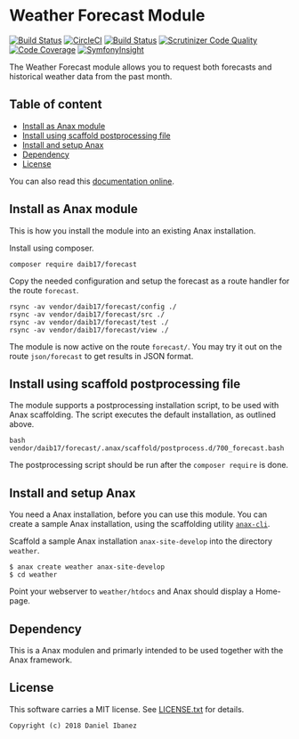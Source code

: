 Weather Forecast Module
==================================

[![Build Status](https://travis-ci.com/daib17/forecast-ci.svg?branch=master)](https://travis-ci.com/daib17/forecast-ci/)
[![CircleCI](https://circleci.com/gh/daib17/forecast-ci.svg?style=svg)](https://circleci.com/gh/daib17/forecast-ci)
[![Build Status](https://scrutinizer-ci.com/g/daib17/forecast-ci/badges/build.png?b=master)](https://scrutinizer-ci.com/g/daib17/forecast-ci/build-status/master)
[![Scrutinizer Code Quality](https://scrutinizer-ci.com/g/daib17/forecast-ci/badges/quality-score.png?b=master)](https://scrutinizer-ci.com/g/daib17/forecast-ci/?branch=master)
[![Code Coverage](https://scrutinizer-ci.com/g/daib17/forecast-ci/badges/coverage.png?b=master)](https://scrutinizer-ci.com/g/daib17/forecast-ci/?branch=master)
[![SymfonyInsight](https://insight.symfony.com/projects/1b56fcf5-c9e0-49af-8a5f-a58fbf8ed818/mini.svg)](https://insight.symfony.com/projects/1b56fcf5-c9e0-49af-8a5f-a58fbf8ed818)

The Weather Forecast module allows you to request both forecasts and historical weather data from the past month.


Table of content
------------------------------------

* [Install as Anax module](#Install-as-Anax-module)
* [Install using scaffold postprocessing file](#Install-using-scaffold-postprocessing-file)
* [Install and setup Anax](#Install-and-setup-Anax)
* [Dependency](#Dependency)
* [License](#License)

You can also read this [documentation online](https://github.com/daib17/forecast).


Install as Anax module
------------------------------------

This is how you install the module into an existing Anax installation.

Install using composer.

```
composer require daib17/forecast
```

Copy the needed configuration and setup the forecast as a route handler for the route `forecast`.

```
rsync -av vendor/daib17/forecast/config ./
rsync -av vendor/daib17/forecast/src ./
rsync -av vendor/daib17/forecast/test ./
rsync -av vendor/daib17/forecast/view ./
```

The module is now active on the route `forecast/`. You may try it out on the route `json/forecast` to get results in JSON format.


Install using scaffold postprocessing file
------------------------------------

The module supports a postprocessing installation script, to be used with Anax scaffolding. The script executes the default installation, as outlined above.

```text
bash vendor/daib17/forecast/.anax/scaffold/postprocess.d/700_forecast.bash
```

The postprocessing script should be run after the `composer require` is done.


Install and setup Anax
------------------------------------

You need a Anax installation, before you can use this module. You can create a sample Anax installation, using the scaffolding utility [`anax-cli`](https://github.com/canax/anax-cli).

Scaffold a sample Anax installation `anax-site-develop` into the directory `weather`.

```
$ anax create weather anax-site-develop
$ cd weather
```

Point your webserver to `weather/htdocs` and Anax should display a Home-page.


Dependency
------------------

This is a Anax modulen and primarly intended to be used together with the Anax framework.


License
------------------

This software carries a MIT license. See [LICENSE.txt](LICENSE.txt) for details.



```
Copyright (c) 2018 Daniel Ibanez
```
